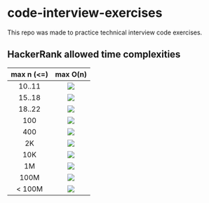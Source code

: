 # code-interview-exercises

This repo was made to practice technical interview code exercises.

## HackerRank allowed time complexities

| max n (<=) |  max O(n)  |
|:----------:|:------------:|
|  10..11    | <img src="https://latex.codecogs.com/gif.latex?$n!,&space;n^6$" /> | <!--n!, n^6-->
|  15..18    | <img src="https://latex.codecogs.com/gif.latex?$2^n&space;*&space;n^2$" /> | <!--2^n * n^2-->
|  18..22    | <img src="https://latex.codecogs.com/gif.latex?$2^n&space;*&space;n$" /> | <!--2^n * n-->
|   100      | <img src="https://latex.codecogs.com/gif.latex?$n^4$" /> | <!--n^4-->
|   400      | <img src="https://latex.codecogs.com/gif.latex?$n^3$" /> | <!--n^3-->
|    2K      | <img src="https://latex.codecogs.com/gif.latex?$n^2&space;*&space;logn$" /> | <!--n^2 * logn-->
|   10K      | <img src="https://latex.codecogs.com/gif.latex?$n^3$" /> | <!--n^3-->
|    1M      | <img src="https://latex.codecogs.com/gif.latex?$n&space;*&space;logn$" /> | <!--n * logn-->
|   100M     | <img src="https://latex.codecogs.com/gif.latex?$n,&space;logn$" /> | <!--n, logn-->
|   < 100M   | <img src="https://latex.codecogs.com/gif.latex?$1$" /> | <!--1-->
